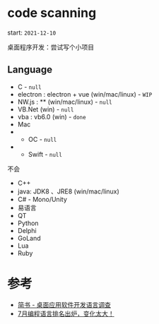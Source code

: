 # code scanning
start: `2021-12-10`

桌面程序开发：尝试写个小项目

## Language
- C - `null`
- electron : electron + vue (win/mac/linux) - `WIP`
- NW.js : ** (win/mac/linux) - `null`
- VB.Net (win) - `null`
- vba : vb6.0 (win) - `done`
- Mac
- - OC - `null`
- - Swift - `null`

不会
- C++
- java: JDK8 、JRE8 (win/mac/linux)
- C# - Mono/Unity
- 易语言
- QT
- Python
- Delphi
- GoLand
- Lua
- Ruby

# 参考
- [简书 - 桌面应用软件开发语言调查](https://www.jianshu.com/p/1ece6fd7a80c)
- [7月编程语言排名出炉，变化太大！](https://baijiahao.baidu.com/s?id=1704766630966381505)